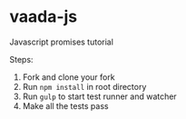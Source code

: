 # vaada-js
Javascript promises tutorial

Steps:
1. Fork and clone your fork
2. Run `npm install` in root directory
3. Run `gulp` to start test runner and watcher
4. Make all the tests pass
